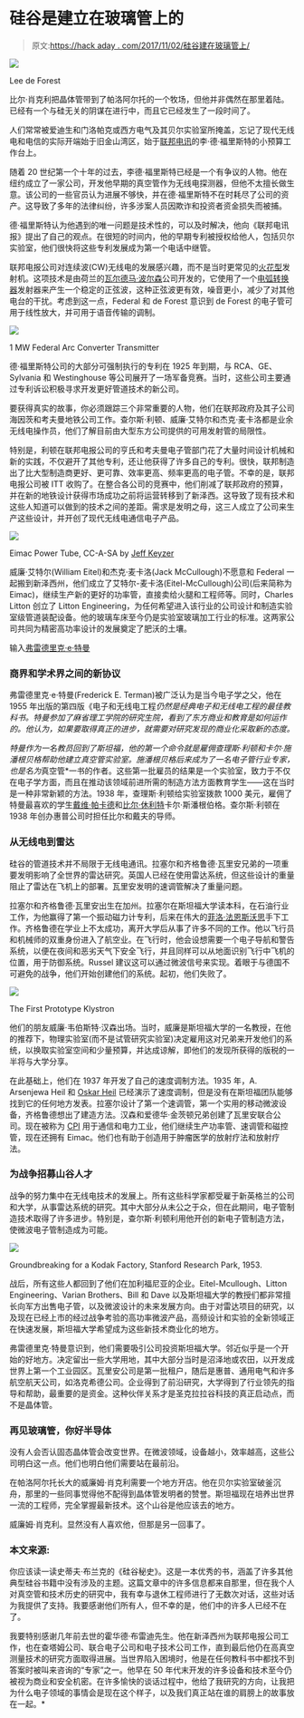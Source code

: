 # 硅谷是建立在玻璃管上的

> 原文:[https://hack aday . com/2017/11/02/硅谷建在玻璃管上/](https://hackaday.com/2017/11/02/silicon-valley-was-built-on-tubes-of-glass/)

[![](../Images/e7be9aa6dbb7e325f31c54f06eebc15c.png)](https://hackaday.com/wp-content/uploads/2017/11/lee_de_forest.jpg)

Lee de Forest

比尔·肖克利把晶体管带到了帕洛阿尔托的一个牧场，但他并非偶然在那里着陆。已经有一个与硅无关的阴谋在进行中，而且它已经发生了一段时间了。

人们常常被爱迪生和门洛帕克或西方电气及其贝尔实验室所掩盖，忘记了现代无线电和电信的实际开端始于旧金山湾区，始于[联邦电讯](https://en.wikipedia.org/wiki/Federal_Telegraph_Company)的李·德·福里斯特的小预算工作台上。

随着 20 世纪第一个十年的过去，李德·福里斯特已经是一个有争议的人物。他在纽约成立了一家公司，开发他早期的真空管作为无线电探测器，但他不太擅长做生意。该公司的一些官员认为进展不够快，并在德·福里斯特不在时耗尽了公司的资产。这导致了多年的法律纠纷，许多涉案人员因欺诈和投资者资金损失而被捕。

德·福里斯特认为他遇到的唯一问题是技术性的，可以及时解决，他向《联邦电讯报》提出了自己的观点。在很短的时间内，他的早期专利被授权给他人，包括贝尔实验室，他们很快将这些专利发展成为第一个电话中继管。

联邦电报公司对连续波(CW)无线电的发展感兴趣，而不是当时更常见的[火花型](https://en.wikipedia.org/wiki/Spark-gap_transmitter)发射机。这项技术是由荷兰的[瓦尔德马·波尔森](https://en.wikipedia.org/wiki/Valdemar_Poulsen)公司开发的，它使用了一个[电弧转换器](https://en.wikipedia.org/wiki/Arc_converter)发射器来产生一个稳定的正弦波，这种正弦波更有效，噪音更小，减少了对其他电台的干扰。考虑到这一点，Federal 和 de Forest 意识到 de Forest 的电子管可用于线性放大，并可用于语音传输的调制。

[![](../Images/53eab8474cffab9a77fe4521ab17f9f7.png)](https://hackaday.com/wp-content/uploads/2017/11/poulsen_arc_1mw_transmitter.jpg)

1 MW Federal Arc Converter Transmitter

德·福里斯特公司的大部分可强制执行的专利在 1925 年到期，与 RCA、GE、Sylvania 和 Westinghouse 等公司展开了一场军备竞赛。当时，这些公司主要通过专利诉讼积极寻求开发更好管道技术的新公司。

要获得真实的故事，你必须跟踪三个非常重要的人物，他们在联邦政府及其子公司海因茨和考夫曼地铁公司工作。查尔斯·利顿、威廉·艾特尔和杰克·麦卡洛都是业余无线电操作员，他们了解目前由大型东方公司提供的可用发射管的局限性。

特别是，利顿在联邦电报公司的亨氏和考夫曼电子管部门花了大量时间设计机械和新的实践，不仅避开了其他专利，还让他获得了许多自己的专利。很快，联邦制造出了比大型制造商更好、更可靠、效率更高、频率更高的电子管。不幸的是，联邦电报公司被 ITT 收购了。在整合各公司的竞赛中，他们削减了联邦政府的预算，并在新的地铁设计获得市场成功之前将运营转移到了新泽西。这导致了现有技术和这些人知道可以做到的技术之间的差距。需求是发明之母，这三人成立了公司来生产这些设计，并开创了现代无线电通信电子产品。

[![](../Images/85089ef0dc85c0f35ef8adb76e25aca0.png)](https://hackaday.com/wp-content/uploads/2017/11/eimac_tube.jpg)

Eimac Power Tube, CC-A-SA by [Jeff Keyzer](https://commons.wikimedia.org/wiki/File:Eimac_Tube.jpg)

威廉·艾特尔(William Eitel)和杰克·麦卡洛(Jack McCullough)不愿意和 Federal 一起搬到新泽西州，他们成立了艾特尔-麦卡洛(Eitel-McCullough)公司(后来简称为 Eimac)，继续生产新的更好的功率管，直接卖给火腿和工程师等。同时，Charles Litton 创立了 Litton Engineering，为任何希望进入该行业的公司设计和制造实验室级管道装配设备。他的玻璃车床至今仍是实验室玻璃加工行业的标准。这两家公司共同为精密高功率设计的发展奠定了肥沃的土壤。

输入[弗雷德里克·e·特曼](http://www.pbs.org/transistor/album1/addlbios/terman.html)

### 商界和学术界之间的新协议

弗雷德里克·e·特曼(Frederick E. Terman)被广泛认为是当今电子学之父，他在 1955 年出版的第四版《电子和无线电工程[](https://archive.org/details/RadioEngineering)*仍然是经典电子和无线电工程的最佳教科书。特曼参加了麻省理工学院的研究生院，看到了东方商业和教育是如何运作的。他认为，如果要取得真正的进步，就需要对研究发现的商业化采取新的态度。*

 *特曼作为一名教员回到了斯坦福，他的第一个命令就是雇佣查理斯·利顿和卡尔·施潘根贝格帮助他建立真空管实验室。施潘根贝格后来成为了一名电子管行业专家，也是名为*真空管*一书的作者。这些第一批雇员的结果是一个实验室，致力于不仅在电子学方面，而且在推动该领域前进所需的制造方法方面教育学生——这在当时是一种非常新颖的方法。1938 年，查理斯·利顿给实验室拨款 1000 美元，雇佣了特曼最喜欢的学生[戴维·帕卡德](https://en.wikipedia.org/wiki/David_Packard)和[比尔·休利特](https://en.wikipedia.org/wiki/William_Redington_Hewlett)卡尔·斯潘根伯格。查尔斯·利顿在 1938 年创办惠普公司时担任比尔和戴夫的导师。

### 从无线电到雷达

硅谷的管道技术并不局限于无线电通讯。拉塞尔和齐格鲁德·瓦里安兄弟的一项重要发明影响了全世界的雷达研究。英国人已经在使用雷达系统，但这些设计的重量阻止了雷达在飞机上的部署。瓦里安发明的速调管解决了重量问题。

拉塞尔和齐格鲁德·瓦里安出生在加州。拉塞尔在斯坦福大学读本科，在石油行业工作，为他赢得了第一个振动磁力计专利，后来在伟大的[菲洛·法恩斯沃思](https://en.wikipedia.org/wiki/Philo_Farnsworth)手下工作。齐格鲁德在学业上不太成功，离开大学后从事了许多不同的工作。他以飞行员和机械师的双重身份进入了航空业。在飞行时，他会设想需要一个电子导航和警告系统，以便在夜间和恶劣天气下安全飞行，并且同样可以从地面识别飞行中飞机的位置，用于防御系统。Russel 建议这可以通过微波信号来实现。着眼于与德国不可避免的战争，他们开始创建他们的系统。起初，他们失败了。

[![](../Images/2367d84f25b8ab31181a6438589a9e8c.png)](https://hackaday.com/wp-content/uploads/2017/11/prototype_klystron_cutaway.jpg)

The First Prototype Klystron

他们的朋友威廉·韦伯斯特·汉森出场。当时，威廉是斯坦福大学的一名教授，在他的推荐下，物理实验室(而不是试管研究实验室)决定雇用这对兄弟来开发他们的系统，以换取实验室空间和少量预算，并达成谅解，即他们的发现所获得的版税的一半将与大学分享。

在此基础上，他们在 1937 年开发了自己的速度调制方法。1935 年，A. Arsenjewa Heil 和 [Oskar Heil](https://en.wikipedia.org/wiki/Oskar_Heil "Oskar Heil") 已经演示了速度调制，但是没有在斯坦福团队能够找到它的任何地方发表。拉塞尔设计了第一个速调管，第一个实用的移动微波设备，齐格鲁德想出了建造方法。汉森和爱德华·金茨顿兄弟创建了瓦里安联合公司。现在被称为 [CPI](http://www.cpii.com/history.cfm) 用于通信和电力工业，他们继续生产功率管、速调管和磁控管，现在还拥有 Eimac。他们也有助于创造用于肿瘤医学的放射疗法和放射疗法。

### 为战争招募山谷人才

战争的努力集中在无线电技术的发展上。所有这些科学家都受雇于新英格兰的公司和大学，从事雷达系统的研究。其中大部分从未公之于众，但在此期间，电子管制造技术取得了许多进步。特别是，查尔斯·利顿利用他开创的新电子管制造方法，使微波电子管制造成为可能。

[![](../Images/7fb2f38cbeee26c9610f85a97592f019.png)](https://hackaday.com/wp-content/uploads/2017/11/stanfordresearchparkeastman-opt378x311o00s378x311.jpg)

Groundbreaking for a Kodak Factory, Stanford Research Park, 1953.

战后，所有这些人都回到了他们在加利福尼亚的企业。Eitel-Mcullough、Litton Engineering、Varian Brothers、Bill 和 Dave 以及斯坦福大学的教授们都非常擅长向军方出售电子管，以及微波设计的未来发展方向。由于对雷达项目的研究，以及现在已经上市的经过战争考验的高功率微波产品，高频设计和实验的全新领域正在快速发展，斯坦福大学希望成为这些新技术商业化的地方。

弗雷德里克·特曼意识到，他们需要吸引公司投资斯坦福大学。邻近似乎是一个开始的好地方。决定留出一些大学用地，其中大部分当时是沼泽地或农田，以开发成世界上第一个工业园区。瓦里安公司是第一批租户，随后是惠普、通用电气和许多航空航天公司，如洛克希德公司。企业得到了前沿研究，大学得到了行业领先的指导和帮助，最重要的是资金。这种伙伴关系才是圣克拉拉谷科技的真正启动点，而不是晶体管。

### 再见玻璃管，你好半导体

没有人会否认固态晶体管会改变世界。在微波领域，设备越小，效率越高，这些公司明白这一点。他们也明白他们需要站在最前沿。

在帕洛阿尔托长大的威廉姆·肖克利需要一个地方开店。他在贝尔实验室破釜沉舟，那里的一些同事觉得他不配得到晶体管发明者的赞誉。斯坦福现在培养出世界一流的工程师，完全掌握最新技术。这个山谷是他应该去的地方。

威廉姆·肖克利。显然没有人喜欢他，但那是另一回事了。

### 本文来源:

你应该读一读史蒂夫·布兰克的《硅谷秘史》。这是一本优秀的书，涵盖了许多其他典型硅谷书籍中没有涉及的主题。这篇文章中的许多信息都来自那里，但在我个人对真空管和技术历史的研究中，我有幸与退休工程师进行了无数次对话，这些对话为我提供了支持。我要感谢他们所有人，但不幸的是，他们中的许多人已经不在了。

我要特别感谢几年前去世的霍华德·布雷迪先生。他在新泽西州为联邦电报公司工作，也在查塔姆公司、联合电子公司和电子技术公司工作，直到最后他仍在高真空测量技术的研究方面取得进展。当世界陷入困境时，他是在任何教科书中都找不到答案时被叫来咨询的“专家”之一。他早在 50 年代末开发的许多设备和技术至今仍被视为商业和安全机密。在许多愉快的谈话过程中，他给了我研究的方向，让我把为什么电子领域的事情会是现在这个样子，以及我们真正站在谁的肩膀上的故事放在一起。*